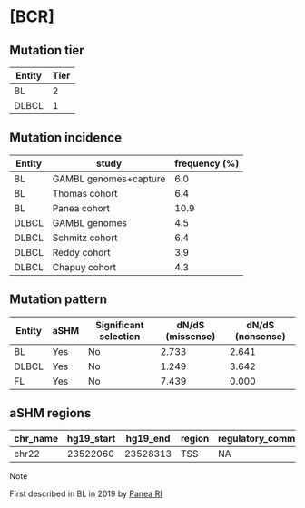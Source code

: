 # [BCR]

## Mutation tier

|Entity|Tier|
|------|----|
|BL    |2   |
|DLBCL |1   |

## Mutation incidence

|Entity|study                |frequency (%)|
|------|---------------------|-------------|
|BL    |GAMBL genomes+capture| 6.0         |
|BL    |Thomas cohort        | 6.4         |
|BL    |Panea cohort         |10.9         |
|DLBCL |GAMBL genomes        | 4.5         |
|DLBCL |Schmitz cohort       | 6.4         |
|DLBCL |Reddy cohort         | 3.9         |
|DLBCL |Chapuy cohort        | 4.3         |

## Mutation pattern

|Entity|aSHM|Significant selection|dN/dS (missense)|dN/dS (nonsense)|
|------|----|---------------------|----------------|----------------|
|BL    |Yes |No                   |2.733           |2.641           |
|DLBCL |Yes |No                   |1.249           |3.642           |
|FL    |Yes |No                   |7.439           |0.000           |

## aSHM regions

|chr_name|hg19_start|hg19_end|region|regulatory_comment|
|--------|----------|--------|------|------------------|
|chr22   |23522060  |23528313|TSS   |NA                |

> [!NOTE]
> First described in BL in 2019 by [Panea RI](https://pubmed.ncbi.nlm.nih.gov/31558468)